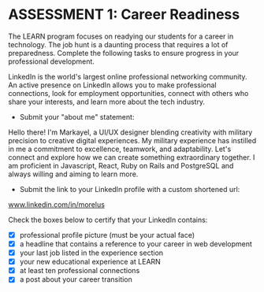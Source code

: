 # ASSESSMENT 1: Career Readiness

The LEARN program focuses on readying our students for a career in technology. The job hunt is a daunting process that requires a lot of preparedness. Complete the following tasks to ensure progress in your professional development.

LinkedIn is the world's largest online professional networking community. An active presence on LinkedIn allows you to make professional connections, look for employment opportunities, connect with others who share your interests, and learn more about the tech industry.

- Submit your "about me" statement:

Hello there! I'm Markayel, a UI/UX designer blending creativity with military precision to creative digital experiences. My military experience has instilled in me a commitment to excellence, teamwork, and adaptability. Let's connect and explore how we can create something extraordinary together. I am proficient in Javascript, React, Ruby on Rails and PostgreSQL and always willing and aiming to learn more.

- Submit the link to your LinkedIn profile with a custom shortened url:

www.linkedin.com/in/morelus

Check the boxes below to certify that your LinkedIn contains:

- [x] professional profile picture (must be your actual face)
- [x] a headline that contains a reference to your career in web development
- [x] your last job listed in the experience section
- [x] your new educational experience at LEARN
- [x] at least ten professional connections
- [x] a post about your career transition
